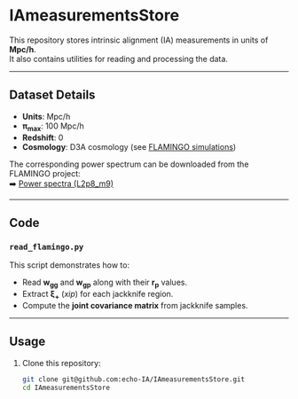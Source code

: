 # IAmeasurementsStore

This repository stores intrinsic alignment (IA) measurements in units of **Mpc/h**.  
It also contains utilities for reading and processing the data.

---

## Dataset Details

- **Units**: Mpc/h  
- **π<sub>max</sub>**: 100 Mpc/h  
- **Redshift**: 0  
- **Cosmology**: D3A cosmology (see [FLAMINGO simulations](https://flamingo.strw.leidenuniv.nl/simulations.html))  

The corresponding power spectrum can be downloaded from the FLAMINGO project:  
➡️ [Power spectra (L2p8_m9)](https://flamingo.strw.leidenuniv.nl/power_spectra.html)

---

## Code

### `read_flamingo.py`
This script demonstrates how to:

- Read **w<sub>gg</sub>** and **w<sub>gp</sub>** along with their **r<sub>p</sub>** values.  
- Extract **ξ<sub>+</sub>** (*xip*) for each jackknife region.  
- Compute the **joint covariance matrix** from jackknife samples.  

---

## Usage

1. Clone this repository:
   ```bash
   git clone git@github.com:echo-IA/IAmeasurementsStore.git
   cd IAmeasurementsStore
